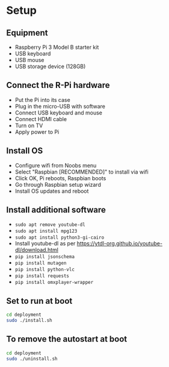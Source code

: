 # Setup

## Equipment

* Raspberry Pi 3 Model B starter kit
* USB keyboard
* USB mouse
* USB storage device (128GB)

## Connect the R-Pi hardware

* Put the Pi into its case
* Plug in the micro-USB with software
* Connect USB keyboard and mouse
* Connect HDMI cable
* Turn on TV
* Apply power to Pi

## Install OS

* Configure wifi from Noobs menu
* Select "Raspbian [RECOMMENDED]" to install via wifi
* Click OK, Pi reboots, Raspbian boots
* Go through Raspbian setup wizard
* Install OS updates and reboot

## Install additional software

* `sudo apt remove youtube-dl`
* `sudo apt install mpg123`
* `sudo apt install python3-gi-cairo`
* Install youtube-dl as per <https://ytdl-org.github.io/youtube-dl/download.html>
* `pip install jsonschema`
* `pip install mutagen`
* `pip install python-vlc`
* `pip install requests`
* `pip install omxplayer-wrapper`

## Set to run at boot

```bash
cd deployment
sudo ./install.sh
```

## To remove the autostart at boot

```bash
cd deployment
sudo ./uninstall.sh
```
